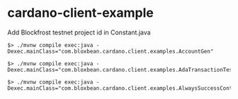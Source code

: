 # cardano-client-example

Add Blockfrost testnet project id in Constant.java

```
$> ./mvnw compile exec:java -Dexec.mainClass="com.bloxbean.cardano.client.examples.AccountGen"

$> ./mvnw compile exec:java -Dexec.mainClass="com.bloxbean.cardano.client.examples.AdaTransactionTest"

$> ./mvnw compile exec:java -Dexec.mainClass="com.bloxbean.cardano.client.examples.AlwaysSuccessContractCall"
``` 
